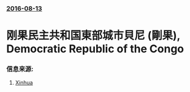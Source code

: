 ### [2016-08-13](/news/2016/08/13/index.md)

##### 
# 刚果民主共和国東部城市貝尼 (剛果), Democratic Republic of the Congo 




### 信息来源:

1. [Xinhua](http://news.xinhuanet.com/english/2016-08/14/c_135596569.htm)
